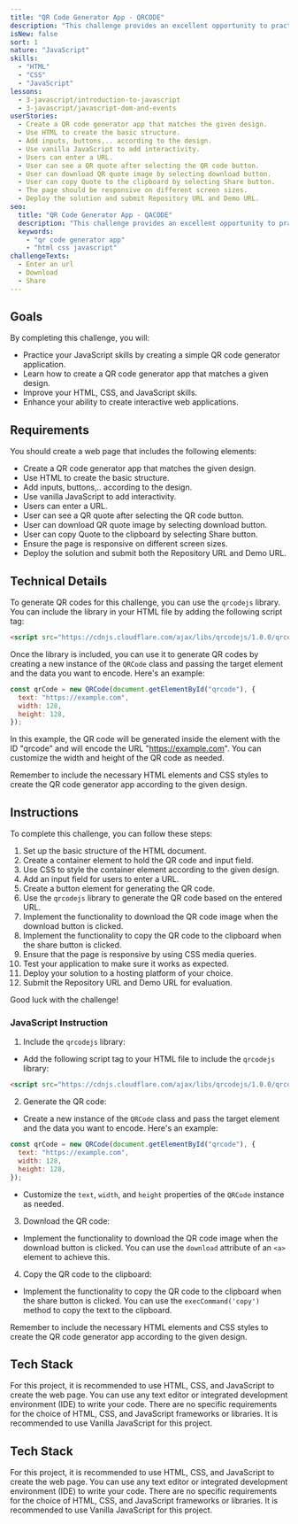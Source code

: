 ```yaml
---
title: "QR Code Generator App - QRCODE"
description: "This challenge provides an excellent opportunity to practice your JavaScript skills by creating a simple QR code generator application that requires the use of an external library."
isNew: false
sort: 1
nature: "JavaScript"
skills:
  - "HTML"
  - "CSS"
  - "JavaScript"
lessons:
  - 3-javascript/introduction-to-javascript
  - 3-javascript/javascript-dom-and-events
userStories:
  - Create a QR code generator app that matches the given design.
  - Use HTML to create the basic structure.
  - Add inputs, buttons,.. according to the design.
  - Use vanilla JavaScript to add interactivity.
  - Users can enter a URL.
  - User can see a QR quote after selecting the QR code button.
  - User can download QR quote image by selecting download button.
  - User can copy Quote to the clipboard by selecting Share button.
  - The page should be responsive on different screen sizes.
  - Deploy the solution and submit Repository URL and Demo URL.
seo:
  title: "QR Code Generator App - QACODE"
  description: "This challenge provides an excellent opportunity to practice your JavaScript skills by creating a simple QR code generator application that requires the use of an external library. Enhance your JavaScript skills and gain experience in utilizing external libraries by creating a QR code generator app. This project will help you practice HTML, CSS, and JavaScript, as well as improve your ability to create interactive web applications. By deploying the solution and submitting the Repository URL and Demo URL, you will showcase your work to others."
  keywords:
    - "qr code generator app"
    - "html css javascript"
challengeTexts:
  - Enter an url
  - Download
  - Share
---
```


## Goals

By completing this challenge, you will:

- Practice your JavaScript skills by creating a simple QR code generator application.
- Learn how to create a QR code generator app that matches a given design.
- Improve your HTML, CSS, and JavaScript skills.
- Enhance your ability to create interactive web applications.

## Requirements

You should create a web page that includes the following elements:

- Create a QR code generator app that matches the given design.
- Use HTML to create the basic structure.
- Add inputs, buttons,.. according to the design.
- Use vanilla JavaScript to add interactivity.
- Users can enter a URL.
- User can see a QR quote after selecting the QR code button.
- User can download QR quote image by selecting download button.
- User can copy Quote to the clipboard by selecting Share button.
- Ensure the page is responsive on different screen sizes.
- Deploy the solution and submit both the Repository URL and Demo URL.

## Technical Details

To generate QR codes for this challenge, you can use the `qrcodejs` library. You can include the library in your HTML file by adding the following script tag:

```html
<script src="https://cdnjs.cloudflare.com/ajax/libs/qrcodejs/1.0.0/qrcode.min.js"></script>
```

Once the library is included, you can use it to generate QR codes by creating a new instance of the `QRCode` class and passing the target element and the data you want to encode. Here's an example:

```javascript
const qrCode = new QRCode(document.getElementById("qrcode"), {
  text: "https://example.com",
  width: 128,
  height: 128,
});
```

In this example, the QR code will be generated inside the element with the ID "qrcode" and will encode the URL "https://example.com". You can customize the width and height of the QR code as needed.

Remember to include the necessary HTML elements and CSS styles to create the QR code generator app according to the given design.

## Instructions

To complete this challenge, you can follow these steps:

1. Set up the basic structure of the HTML document.
2. Create a container element to hold the QR code and input field.
3. Use CSS to style the container element according to the given design.
4. Add an input field for users to enter a URL.
5. Create a button element for generating the QR code.
6. Use the `qrcodejs` library to generate the QR code based on the entered URL.
7. Implement the functionality to download the QR code image when the download button is clicked.
8. Implement the functionality to copy the QR code to the clipboard when the share button is clicked.
9. Ensure that the page is responsive by using CSS media queries.
10. Test your application to make sure it works as expected.
11. Deploy your solution to a hosting platform of your choice.
12. Submit the Repository URL and Demo URL for evaluation.

Good luck with the challenge!

### JavaScript Instruction

1. Include the `qrcodejs` library:

- Add the following script tag to your HTML file to include the `qrcodejs` library:

```html
<script src="https://cdnjs.cloudflare.com/ajax/libs/qrcodejs/1.0.0/qrcode.min.js"></script>
```

2. Generate the QR code:

- Create a new instance of the `QRCode` class and pass the target element and the data you want to encode. Here's an example:

```javascript
const qrCode = new QRCode(document.getElementById("qrcode"), {
  text: "https://example.com",
  width: 128,
  height: 128,
});
```

- Customize the `text`, `width`, and `height` properties of the `QRCode` instance as needed.

3. Download the QR code:

- Implement the functionality to download the QR code image when the download button is clicked. You can use the `download` attribute of an `<a>` element to achieve this.

4. Copy the QR code to the clipboard:

- Implement the functionality to copy the QR code to the clipboard when the share button is clicked. You can use the `execCommand('copy')` method to copy the text to the clipboard.

Remember to include the necessary HTML elements and CSS styles to create the QR code generator app according to the given design.

## Tech Stack

For this project, it is recommended to use HTML, CSS, and JavaScript to create the web page. You can use any text editor or integrated development environment (IDE) to write your code. There are no specific requirements for the choice of HTML, CSS, and JavaScript frameworks or libraries. It is recommended to use Vanilla JavaScript for this project.

## Tech Stack

For this project, it is recommended to use HTML, CSS, and JavaScript to create the web page. You can use any text editor or integrated development environment (IDE) to write your code. There are no specific requirements for the choice of HTML, CSS, and JavaScript frameworks or libraries. It is recommended to use Vanilla JavaScript for this project.
